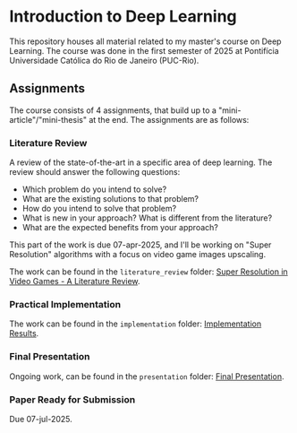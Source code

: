 # Introduction to Deep Learning

This repository houses all material related to my master's course on Deep Learning. The course was done in the first semester of 2025 at Pontifícia Universidade Católica do Rio de Janeiro (PUC-Rio).

## Assignments

The course consists of 4 assignments, that build up to a "mini-article"/"mini-thesis" at the end. The assignments are as follows:

### Literature Review

A review of the state-of-the-art in a specific area of deep learning. The review should answer the following questions:

- Which problem do you intend to solve?
- What are the existing solutions to that problem?
- How do you intend to solve that problem?
- What is new in your approach? What is different from the literature?
- What are the expected benefits from your approach?

This part of the work is due 07-apr-2025, and I'll be working on "Super Resolution" algorithms with a focus on video game images upscaling.

The work can be found in the `literature_review` folder: [Super Resolution in Video Games - A Literature Review](literature_review/literature_review.md).

### Practical Implementation

The work can be found in the `implementation` folder: [Implementation Results](implementation/implementation_results.md).

### Final Presentation

Ongoing work, can be found in the `presentation` folder: [Final Presentation](presentation/presentation.md).

### Paper Ready for Submission

Due 07-jul-2025.
